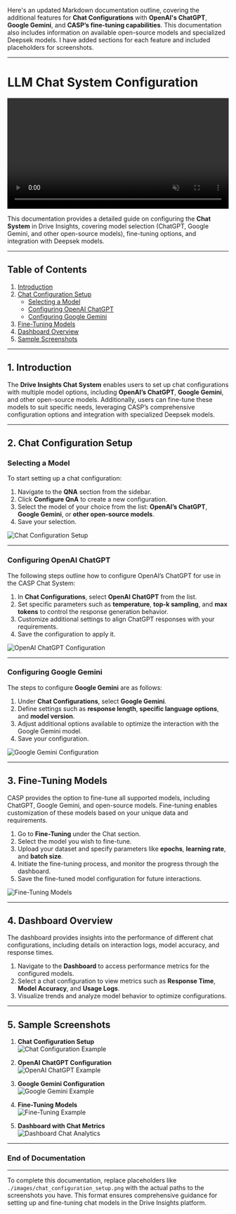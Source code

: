Here's an updated Markdown documentation outline, covering the additional features for **Chat Configurations** with **OpenAI's ChatGPT**, **Google Gemini**, and **CASP’s fine-tuning capabilities**. This documentation also includes information on available open-source models and specialized Deepsek models. I have added sections for each feature and included placeholders for screenshots.

---

# LLM Chat System Configuration




<video controls autoplay loop muted width="100%">
    <source src="../images/Bot/FileInsight.mp4" type="video/mp4">
    Your browser does not support the video tag.
</video>


This documentation provides a detailed guide on configuring the **Chat System** in Drive Insights, covering model selection (ChatGPT, Google Gemini, and other open-source models), fine-tuning options, and integration with Deepsek models.

---

## Table of Contents

1. [Introduction](#introduction)
2. [Chat Configuration Setup](#chat-configuration-setup)
    - [Selecting a Model](#selecting-a-model)
    - [Configuring OpenAI ChatGPT](#configuring-openai-chatgpt)
    - [Configuring Google Gemini](#configuring-google-gemini)
3. [Fine-Tuning Models](#fine-tuning-models)
4. [Dashboard Overview](#dashboard-overview)
5. [Sample Screenshots](#sample-screenshots)

---

## 1. Introduction

The **Drive Insights Chat System** enables users to set up chat configurations with multiple model options, including **OpenAI’s ChatGPT**, **Google Gemini**, and other open-source models. Additionally, users can fine-tune these models to suit specific needs, leveraging CASP’s comprehensive configuration options and integration with specialized Deepsek models.

---

## 2. Chat Configuration Setup

### Selecting a Model

To start setting up a chat configuration:

1. Navigate to the **QNA** section from the sidebar.
2. Click **Configure QnA** to create a new configuration.
3. Select the model of your choice from the list: **OpenAI’s ChatGPT**, **Google Gemini**, or **other open-source models**.
4. Save your selection.

![Chat Configuration Setup](../images/Bot/Picture1.png)

---

### Configuring OpenAI ChatGPT

The following steps outline how to configure OpenAI’s ChatGPT for use in the CASP Chat System:

1. In **Chat Configurations**, select **OpenAI ChatGPT** from the list.
2. Set specific parameters such as **temperature**, **top-k sampling**, and **max tokens** to control the response generation behavior.
3. Customize additional settings to align ChatGPT responses with your requirements.
4. Save the configuration to apply it.

![OpenAI ChatGPT Configuration](../images/Bot/Picture%202.png)

---

### Configuring Google Gemini

The steps to configure **Google Gemini** are as follows:

1. Under **Chat Configurations**, select **Google Gemini**.
2. Define settings such as **response length**, **specific language options**, and **model version**.
3. Adjust additional options available to optimize the interaction with the Google Gemini model.
4. Save your configuration.

![Google Gemini Configuration](../images/Bot/Picture%203.png)

---

## 3. Fine-Tuning Models

CASP provides the option to fine-tune all supported models, including ChatGPT, Google Gemini, and open-source models. Fine-tuning enables customization of these models based on your unique data and requirements.

1. Go to **Fine-Tuning** under the Chat section.
2. Select the model you wish to fine-tune.
3. Upload your dataset and specify parameters like **epochs**, **learning rate**, and **batch size**.
4. Initiate the fine-tuning process, and monitor the progress through the dashboard.
5. Save the fine-tuned model configuration for future interactions.

![Fine-Tuning Models](../images/Bot/Picture%204.png)

---

## 4. Dashboard Overview

The dashboard provides insights into the performance of different chat configurations, including details on interaction logs, model accuracy, and response times.

1. Navigate to the **Dashboard** to access performance metrics for the configured models.
2. Select a chat configuration to view metrics such as **Response Time**, **Model Accuracy**, and **Usage Logs**.
3. Visualize trends and analyze model behavior to optimize configurations.

<!-- ![Dashboard Overview](../images/Bot/Picture1.png) -->

---

## 5. Sample Screenshots

1. **Chat Configuration Setup**  
   ![Chat Configuration Example](../images/Bot/Picture1.png)

2. **OpenAI ChatGPT Configuration**  
   ![OpenAI ChatGPT Example](../images/Bot/Picture%202.png)
3. **Google Gemini Configuration**  
   ![Google Gemini Example](../images/Bot/Picture%203.png)
4. **Fine-Tuning Models**  
   ![Fine-Tuning Example](../images/Bot/Picture%204.png)

5. **Dashboard with Chat Metrics**  
   ![Dashboard Chat Analytics](../images/Bot/Picture1.png)

---

### End of Documentation

---

To complete this documentation, replace placeholders like `./images/chat_configuration_setup.png` with the actual paths to the screenshots you have. This format ensures comprehensive guidance for setting up and fine-tuning chat models in the Drive Insights platform.